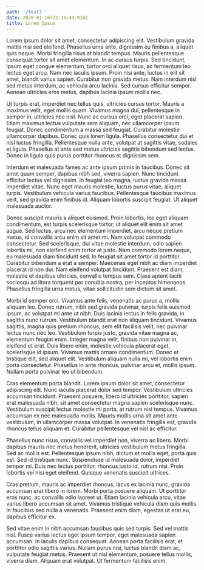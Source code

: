 ```yaml
---
path: '/test2 '
date: 2020-01-16T22:16:43.910Z
title: Lorem Ipsum
---
```

Lorem ipsum dolor sit amet, consectetur adipiscing elit. Vestibulum gravida mattis nisi sed eleifend. Phasellus urna ante, dignissim eu finibus a, aliquet quis neque. Morbi fringilla risus at blandit tempus. Mauris pellentesque consequat tortor sit amet elementum. In ac cursus turpis. Sed tincidunt, ipsum eget congue elementum, tortor orci aliquet risus, ac fermentum leo lectus eget arcu. Nam nec iaculis ipsum. Proin nisi ante, luctus in elit sit amet, blandit varius sapien. Curabitur non gravida metus. Nam interdum nisl sed metus interdum, ac vehicula arcu lacinia. Sed cursus efficitur semper. Aenean ultricies eros metus, dapibus lacinia ipsum mollis nec.

Ut turpis erat, imperdiet nec tellus quis, ultricies cursus tortor. Mauris a maximus velit, eget mollis quam. Vivamus magna dui, pellentesque in semper in, ultricies nec nisl. Nunc ac cursus orci, eget placerat sapien. Etiam maximus lectus vulputate sem aliquam, nec ullamcorper ipsum feugiat. Donec condimentum a massa sed feugiat. Curabitur molestie ullamcorper dapibus. Donec quis lorem ligula. Phasellus consectetur dui et nisl luctus fringilla. Pellentesque nulla ante, volutpat at sagittis vitae, sodales et ligula. Phasellus at ante sed metus ultricies sagittis bibendum sed lectus. Donec in ligula quis purus porttitor rhoncus at dignissim sem.

Interdum et malesuada fames ac ante ipsum primis in faucibus. Donec sit amet quam semper, dapibus nibh sed, viverra sapien. Nunc tincidunt efficitur lectus vel dignissim. In feugiat leo magna, luctus gravida massa imperdiet vitae. Nunc eget mauris molestie, luctus purus vitae, aliquet turpis. Vestibulum vehicula varius faucibus. Pellentesque faucibus maximus velit, sed gravida enim finibus id. Aliquam lobortis suscipit feugiat. Ut aliquet malesuada auctor.

Donec suscipit mauris a aliquet euismod. Proin lobortis, leo eget aliquam condimentum, est turpis scelerisque tortor, ut aliquet elit enim sit amet augue. Sed luctus, arcu nec elementum imperdiet, arcu neque pretium metus, id convallis arcu enim sit amet mi. Nam volutpat commodo consectetur. Sed scelerisque, dui vitae molestie interdum, odio sapien lobortis mi, non eleifend enim tortor at justo. Nam commodo lorem neque, eu malesuada diam tincidunt sed. In feugiat sit amet tortor id porttitor. Curabitur bibendum a erat a semper. Maecenas eget nibh ac diam imperdiet placerat id non dui. Nam eleifend volutpat tincidunt. Praesent est diam, molestie et dapibus ultricies, convallis tempus sem. Class aptent taciti sociosqu ad litora torquent per conubia nostra, per inceptos himenaeos. Phasellus fringilla urna metus, vitae sollicitudin sem dictum sit amet.

Morbi id semper orci. Vivamus ante felis, venenatis ac purus a, mollis aliquam leo. Donec rutrum, nibh sed gravida pulvinar, turpis felis euismod ipsum, ac volutpat mi ante ut nibh. Duis lacinia lectus in felis gravida, in sagittis nunc rutrum. Vestibulum blandit erat non aliquam tincidunt. Vivamus sagittis, magna quis pretium rhoncus, sem elit facilisis velit, nec pulvinar lectus nunc nec leo. Vestibulum turpis justo, gravida vitae magna ac, elementum feugiat enim. Integer magna velit, finibus non pulvinar in, eleifend et erat. Duis libero enim, molestie vehicula placerat eget, scelerisque id ipsum. Vivamus mattis ornare condimentum. Donec et tristique elit, sed aliquet elit. Vestibulum aliquam nulla mi, vel lobortis enim porta consectetur. Phasellus in ante rhoncus, pulvinar arcu et, mollis ipsum. Nullam porta pulvinar leo ut bibendum.

Cras elementum porta blandit. Lorem ipsum dolor sit amet, consectetur adipiscing elit. Nunc iaculis placerat dolor sed tempor. Vestibulum ultricies accumsan tincidunt. Praesent posuere, libero id ultricies porttitor, sapien erat malesuada nibh, sit amet consectetur magna sapien scelerisque nunc. Vestibulum suscipit lectus molestie mi porta, at rutrum nisl tempus. Vivamus accumsan ex nec malesuada mollis. Mauris mollis urna sit amet ante vestibulum, in ullamcorper massa volutpat. In venenatis fringilla est, gravida rhoncus tellus aliquam et. Curabitur pellentesque vel nisl ac efficitur.

Phasellus nunc risus, convallis vel imperdiet non, viverra ac libero. Morbi dapibus mauris nec metus hendrerit, ultricies vestibulum metus fringilla. Sed ac mollis est. Pellentesque ipsum nibh, dictum et mollis eget, porta quis est. Sed id tristique nunc. Suspendisse id malesuada dolor, imperdiet tempor mi. Duis nec lectus porttitor, rhoncus justo id, rutrum nisi. Proin lobortis vel nisi eget eleifend. Quisque venenatis suscipit ultrices.

Cras pretium, mauris ac imperdiet rhoncus, lacus ex lacinia nunc, gravida accumsan erat libero in lorem. Morbi porta posuere aliquam. Ut porttitor eros nunc, ac convallis odio laoreet ut. Etiam lacinia vehicula arcu, vitae varius libero accumsan sit amet. Vivamus tristique vehicula diam quis mollis. In faucibus sed nulla a venenatis. Praesent enim diam, egestas ut erat eu, dapibus efficitur ex.

Sed vitae enim in nibh accumsan faucibus quis sed turpis. Sed vel mattis nisl. Fusce varius lectus eget ipsum tempor, eget malesuada sapien accumsan. In iaculis dapibus consequat. Aenean porta facilisis erat, et porttitor odio sagittis varius. Nullam purus nisi, luctus blandit diam ac, vulputate feugiat metus. Praesent ut nisl elementum, posuere tellus mollis, viverra diam. Aliquam erat volutpat. Ut fermentum facilisis enim.
